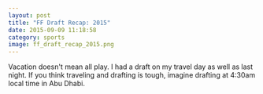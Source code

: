 ```yaml
---
layout: post
title: "FF Draft Recap: 2015"
date: 2015-09-09 11:18:58
category: sports
image: ff_draft_recap_2015.png
---
```

Vacation doesn't mean all play.  I had a draft on my travel day as well as last night. If you think traveling and drafting is tough, imagine drafting at 4:30am local time in Abu Dhabi.